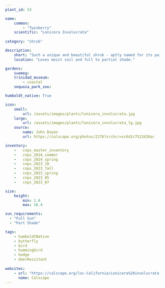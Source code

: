 ```yaml
---
plant_id: 53

name: 
    common: 
        - "Twinberry"  
    scientific: "Lonicera Involucrata" 
 
category: "shrub"

description: 
    short: "Such a unique and beautiful shrub - aptly named for its paired flowers and resulting berries. Yes, the berries are toxic but they don't present a danger to children because they taste truly terrible (don't ask us how we know this). We find ours to be quite the hummingbird magnet."
    location: "Loves moist soil and full to partial shade."

gardens: 
    suemeg:
    trinidad_museum:
        - coastal
    sequoia_park_zoo:

humboldt_native: True

icon: 
    small: 
        url: /assets/images/plants/lonicera_involucrata.jpg     
    large: 
        url: /assets/images/plants/lonicera_involucrata_lg.jpg 
    source: 
        name: John Doyen 
        url: https://calscape.org/photos/2276?srchcr=sc642c7522d26ac

inventory: 
    -   cnps_master_inventory
    -   cnps_2024_summer
    -   cnps_2024_spring
    -   cnps_2023_10
    -   cnps_2023_fall
    -   cnps_2023_spring
    -   cnps_2023_05 
    -   cnps_2023_07 

size:
    height: 
        min: 1.6
        max: 16.4

sun_requirements:
  - "Full Sun"
  - "Part Shade"

tags:
    - humboldtNative
    - butterfly
    - bird
    - hummingbird
    - hedge
    - deerResistant
 
websites: 
    - url: "https://calscape.org/loc-California/Lonicera%20involucrata(%20)"
      name: Calscape
---
```


